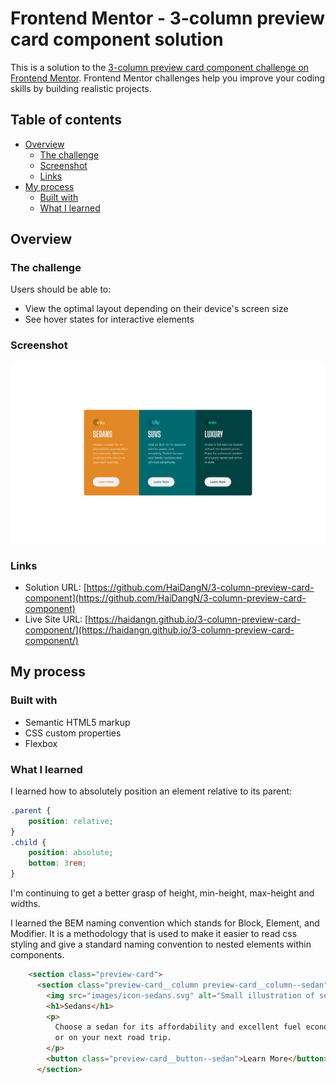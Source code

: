 # Frontend Mentor - 3-column preview card component solution

This is a solution to the [3-column preview card component challenge on Frontend Mentor](https://www.frontendmentor.io/challenges/3column-preview-card-component-pH92eAR2-). Frontend Mentor challenges help you improve your coding skills by building realistic projects. 

## Table of contents

- [Overview](#overview)
  - [The challenge](#the-challenge)
  - [Screenshot](#screenshot)
  - [Links](#links)
- [My process](#my-process)
  - [Built with](#built-with)
  - [What I learned](#what-i-learned)

## Overview

### The challenge

Users should be able to:

- View the optimal layout depending on their device's screen size
- See hover states for interactive elements

### Screenshot

![Solution](/images/solution-screenshot.png)

### Links

- Solution URL: [https://github.com/HaiDangN/3-column-preview-card-component](https://github.com/HaiDangN/3-column-preview-card-component)
- Live Site URL: [https://haidangn.github.io/3-column-preview-card-component/](https://haidangn.github.io/3-column-preview-card-component/)

## My process

### Built with

- Semantic HTML5 markup
- CSS custom properties
- Flexbox

### What I learned

I learned how to absolutely position an element relative to its parent:
```css
.parent {
    position: relative;
}
.child {
    position: absolute;
    bottom: 3rem;
}
```

I'm continuing to get a better grasp of height, min-height, max-height and widths.

I learned the BEM naming convention which stands for Block, Element, and Modifier. It is a methodology that is used to make it easier to read css styling and give a standard naming convention to nested elements within components.

```html
    <section class="preview-card">
      <section class="preview-card__column preview-card__column--sedan">
        <img src="images/icon-sedans.svg" alt="Small illustration of sedan.">
        <h1>Sedans</h1>
        <p>
          Choose a sedan for its affordability and excellent fuel economy. Ideal for cruising in the city
          or on your next road trip.
        </p>
        <button class="preview-card__button--sedan">Learn More</button>
      </section>
```
